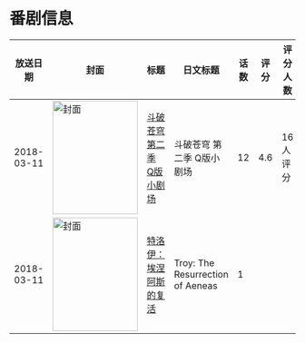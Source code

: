 # 番剧信息

|放送日期|封面|标题|日文标题|话数|评分|评分人数|
|---|---|---|---|---|---|---|
|2018-03-11|<img src="https://lain.bgm.tv/pic/cover/c/41/98/238074_53gl8.jpg" alt="封面" style="width:150px;height:200px;object-fit:cover;">|[斗破苍穹 第二季 Q版小剧场](https://bangumi.tv/subject/238074)|斗破苍穹 第二季 Q版小剧场|12|4.6|16人评分|
|2018-03-11|<img src="https://lain.bgm.tv/pic/cover/c/a2/85/436427_dcJKa.jpg" alt="封面" style="width:150px;height:200px;object-fit:cover;">|[特洛伊：埃涅阿斯的复活](https://bangumi.tv/subject/436427)|Troy: The Resurrection of Aeneas|1|||
